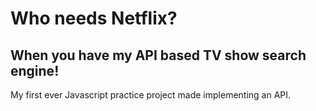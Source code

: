 # Who needs Netflix?
## When you have my API based TV show search engine!
My first ever Javascript practice project made implementing an API.